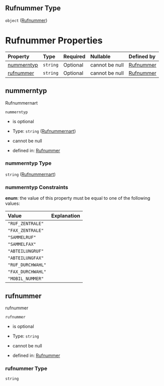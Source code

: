 ## Rufnummer Type

`object` ([Rufnummer](rufnummer.md))

# Rufnummer Properties

| Property                  | Type     | Required | Nullable       | Defined by                                                                                                                                                                   |
| :------------------------ | :------- | :------- | :------------- | :--------------------------------------------------------------------------------------------------------------------------------------------------------------------------- |
| [nummerntyp](#nummerntyp) | `string` | Optional | cannot be null | [Rufnummer](rufnummernart.md "https://raw.githubusercontent.com/conuti-gmbh/bo4e-schema/master/schemas/v1/enum/Rufnummernart.schema.json#/properties/nummerntyp")            |
| [rufnummer](#rufnummer)   | `string` | Optional | cannot be null | [Rufnummer](rufnummer-properties-rufnummer.md "https://raw.githubusercontent.com/conuti-gmbh/bo4e-schema/master/schemas/v1/com/Rufnummer.schema.json#/properties/rufnummer") |

## nummerntyp

Rufnummernart

`nummerntyp`

*   is optional

*   Type: `string` ([Rufnummernart](rufnummernart.md))

*   cannot be null

*   defined in: [Rufnummer](rufnummernart.md "https://raw.githubusercontent.com/conuti-gmbh/bo4e-schema/master/schemas/v1/enum/Rufnummernart.schema.json#/properties/nummerntyp")

### nummerntyp Type

`string` ([Rufnummernart](rufnummernart.md))

### nummerntyp Constraints

**enum**: the value of this property must be equal to one of the following values:

| Value             | Explanation |
| :---------------- | :---------- |
| `"RUF_ZENTRALE"`  |             |
| `"FAX_ZENTRALE"`  |             |
| `"SAMMELRUF"`     |             |
| `"SAMMELFAX"`     |             |
| `"ABTEILUNGRUF"`  |             |
| `"ABTEILUNGFAX"`  |             |
| `"RUF_DURCHWAHL"` |             |
| `"FAX_DURCHWAHL"` |             |
| `"MOBIL_NUMMER"`  |             |

## rufnummer

rufnummer

`rufnummer`

*   is optional

*   Type: `string`

*   cannot be null

*   defined in: [Rufnummer](rufnummer-properties-rufnummer.md "https://raw.githubusercontent.com/conuti-gmbh/bo4e-schema/master/schemas/v1/com/Rufnummer.schema.json#/properties/rufnummer")

### rufnummer Type

`string`
